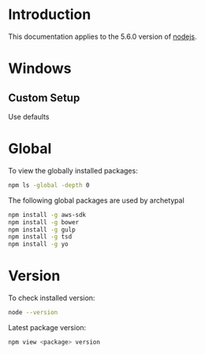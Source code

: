 Introduction
============
This documentation applies to the 5.6.0 version of [nodejs](https://nodejs.org/en/).

Windows
=======

Custom Setup
------------
Use defaults

Global
======
To view the globally installed packages:
```bash
npm ls -global -depth 0
```

The following global packages are used by archetypal
```bash
npm install -g aws-sdk
npm install -g bower
npm install -g gulp
npm install -g tsd
npm install -g yo
```


Version
=======
To check installed version:

```bash
node --version
```

Latest package version:

```bash
npm view <package> version
```
